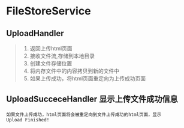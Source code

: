 # FileStoreService
##  UploadHandler 
 > 1. 返回上传html页面
 > 2. 接收文件流,存储到本地目录
 > 3. 创建文件存储位置
 > 4. 将内存文件中的内容拷贝到新的文件中
 > 5. 如果上传成功，将html页面重定向为上传成功页面

##  UploadSucceceHandler 显示上传文件成功信息
```
如果文件上传成功，html页面将会被重定向到文件上传成功的html页面，显示
Upload Finished!
```
